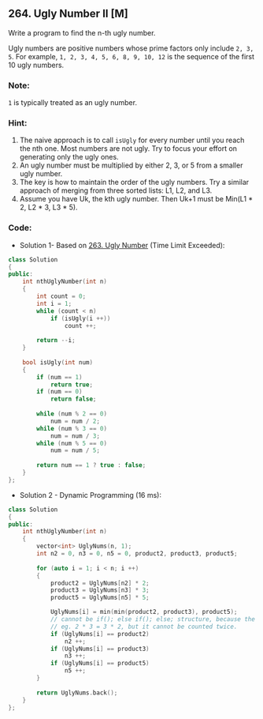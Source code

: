 ## 264. Ugly Number II [M]
Write a program to find the n-th ugly number. 

Ugly numbers are positive numbers whose prime factors only include `2, 3, 5`. For example, `1, 2, 3, 4, 5, 6, 8, 9, 10, 12` is the sequence of the first 10 ugly numbers. 

### Note:
`1` is typically treated as an ugly number. 

### Hint:
1. The naive approach is to call `isUgly` for every number until you reach the nth one. Most numbers are not ugly. Try to focus your effort on generating only the ugly ones.  
2. An ugly number must be multiplied by either 2, 3, or 5 from a smaller ugly number.  
3. The key is how to maintain the order of the ugly numbers. Try a similar approach of merging from three sorted lists: L1, L2, and L3.  
4. Assume you have Uk, the kth ugly number. Then Uk+1 must be Min(L1 * 2, L2 * 3, L3 * 5).  

### Code:
- Solution 1- Based on [263. Ugly Number](https://github.com/ysong49/LeetCode-Note/blob/master/algorithm/263.Ugly%20Number.md) (Time Limit Exceeded):
```c++
class Solution 
{
public:
    int nthUglyNumber(int n) 
    {
        int count = 0;
        int i = 1;
        while (count < n)
            if (isUgly(i ++))
                count ++;
                
        return --i;
    }
    
    bool isUgly(int num) 
    {
        if (num == 1)
            return true;
        if (num == 0)
            return false;
            
        while (num % 2 == 0)
            num = num / 2;
        while (num % 3 == 0)
            num = num / 3;
        while (num % 5 == 0)
            num = num / 5;
            
        return num == 1 ? true : false;
    }
};
```

- Solution 2 - Dynamic Programming (16 ms):
```c++
class Solution 
{
public:
    int nthUglyNumber(int n) 
    {
        vector<int> UglyNums(n, 1);
        int n2 = 0, n3 = 0, n5 = 0, product2, product3, product5;
        
        for (auto i = 1; i < n; i ++)
        {
            product2 = UglyNums[n2] * 2;
            product3 = UglyNums[n3] * 3;
            product5 = UglyNums[n5] * 5;

            UglyNums[i] = min(min(product2, product3), product5);
            // cannot be if(); else if(); else; structure, because the duplicated numbers will be produced from different ways.
            // eg. 2 * 3 = 3 * 2, but it cannot be counted twice.
            if (UglyNums[i] == product2)
                n2 ++;
            if (UglyNums[i] == product3)
                n3 ++;
            if (UglyNums[i] == product5)
                n5 ++;
        }
        
        return UglyNums.back();
    }
};
```
